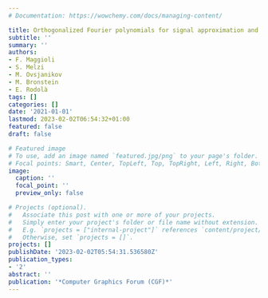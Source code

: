 ```yaml
---
# Documentation: https://wowchemy.com/docs/managing-content/

title: Orthogonalized Fourier polynomials for signal approximation and transfer
subtitle: ''
summary: ''
authors:
- F. Maggioli
- S. Melzi
- M. Ovsjanikov
- M. Bronstein
- E. Rodolà
tags: []
categories: []
date: '2021-01-01'
lastmod: 2023-02-02T06:54:32+01:00
featured: false
draft: false

# Featured image
# To use, add an image named `featured.jpg/png` to your page's folder.
# Focal points: Smart, Center, TopLeft, Top, TopRight, Left, Right, BottomLeft, Bottom, BottomRight.
image:
  caption: ''
  focal_point: ''
  preview_only: false

# Projects (optional).
#   Associate this post with one or more of your projects.
#   Simply enter your project's folder or file name without extension.
#   E.g. `projects = ["internal-project"]` references `content/project/deep-learning/index.md`.
#   Otherwise, set `projects = []`.
projects: []
publishDate: '2023-02-02T05:54:31.536580Z'
publication_types:
- '2'
abstract: ''
publication: '*Computer Graphics Forum (CGF)*'
---
```

